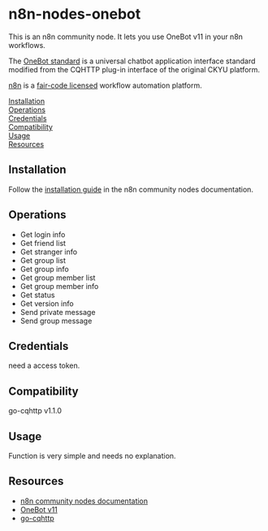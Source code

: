 # n8n-nodes-onebot

This is an n8n community node. It lets you use OneBot v11 in your n8n workflows.

The [OneBot standard](https://11.onebot.dev) is a universal chatbot application interface standard modified from the CQHTTP plug-in interface of the original CKYU platform.

[n8n](https://n8n.io/) is a [fair-code licensed](https://docs.n8n.io/reference/license/) workflow automation platform.

[Installation](#installation)  
[Operations](#operations)  
[Credentials](#credentials)  <!-- delete if no auth needed -->  
[Compatibility](#compatibility)  
[Usage](#usage)  <!-- delete if not using this section -->  
[Resources](#resources)  

## Installation

Follow the [installation guide](https://docs.n8n.io/integrations/community-nodes/installation/) in the n8n community nodes documentation.

## Operations

- Get login info
- Get friend list
- Get stranger info
- Get group list
- Get group info
- Get group member list
- Get group member info
- Get status
- Get version info
- Send private message
- Send group message

## Credentials

need a access token.

## Compatibility

go-cqhttp v1.1.0

## Usage

Function is very simple and needs no explanation.

## Resources

* [n8n community nodes documentation](https://docs.n8n.io/integrations/community-nodes/)
* [OneBot v11](https://11.onebot.dev/)
* [go-cqhttp](https://docs.go-cqhttp.org/)
